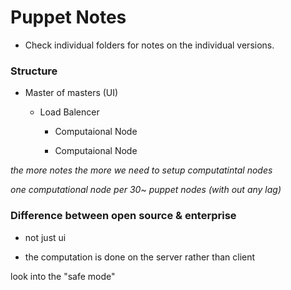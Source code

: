 # Puppet Notes

* Check individual folders for notes on the individual versions.



### Structure

* Master of masters (UI)

  * Load Balencer

    * Computaional Node

    * Computaional Node

_the more notes the more we need to setup computatintal nodes_

_one computational node per 30~ puppet nodes (with out any lag)_


### Difference between open source & enterprise

* not just ui

* the computation is done on the server rather than client


look into the "safe mode"
